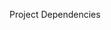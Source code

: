 Project Dependencies

```bash

```

```bash

```

```bash

```

```bash

```

```bash

```

```bash

```

```bash

```

```bash

```
